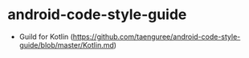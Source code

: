 # android-code-style-guide

- Guild for Kotlin (https://github.com/taenguree/android-code-style-guide/blob/master/Kotlin.md)

